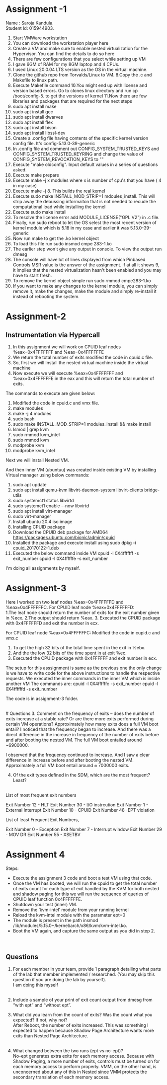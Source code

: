 # Assignment -1 

Name : Saroja Kandula.   
Student Id: 015944903.

1. Start VMWare workstation
2. You can download the workstation player here
3. Create a VM and make sure to enable nested virtualization for the Hypervisor. You can find the details to do so here
4. There are few configurations that you select while setting up VM
5. I gave 6GM of RAM for my 8GM laptop and 4 CPUs.
6. I used Linux 20.0.04 LTS version as the OS in the virtual machine.
7. Clone the github repo from Torvalds/Linux to VM.
8.Copy the .c and Makefile to linux path.
9. Execute Makefile command
10.You might end up with license and version based errors. Go to clones linux directory and run cp /boot/config-5. to get the versions of kernel
11.Now there are few libraries and packages that are required for the next steps
12. sudo apt install make
13. sudo apt install gcc
14. sudo apt install dwarves
15. sudo apt install flex
16. sudo apt install bison
17. sudo apt install libssl-dev
18. Create a .config file having contents of the specific kernel version config file. It's config-5.13.0-39-generic
19. In .config file and comment out CONFIG_SYSTEM_TRUSTED_KEYS and CONFIG_SYSTEM_TRUSTED_KEYRING and change the value of CONFIG_SYSTEM_REVOCATION_KEYS to ""
20. Execute  "make oldconfig". Input default values in a series of questions asked.
21. Execute make prepare
22. Execute make -j x modules where x is number of cpu's that you have ( 4 in my case)
23. Execute make -j 8. This builds the real kernel
24. Execute sudo make INSTALL_MOD_STRIP=1 mdoules_install. This will strip away the debussing informaiton that is not needed to recude the computational load while installing the kernel
25. Execute sudo make install
26. To resolve the license error add MODULE_LICENSE("GPL V2") in .c file.
27. Finally, run sudo reboot to let the OS selest the most recent version of kernel module which is 5.18 in my case and earlier it was 5.13.0-39-generic
28. Now run make to get the .ko kernel object
29. To load this file run sudo insmod cmpe 283-1.ko
30. The earlier step won't give any output in console. To view the output run dmesg
31. The console will have lot of lines displayed from which Pinbased Controls MSR value is the answer of the assignment. If at all it shows 9, it implies that the nested virtualization hasn't been enabled and you may have to start fresh.
32. To remove the kernel object simple run sudo rmmod cmpe283-1.ko
33. If you want to make any changes to the kernel module, you can simply remove it, make the changes, make the module and simply re-install it instead of rebooting the system.

# Assignment-2
## Instrumentation via Hypercall

1. In this assignment we will work on CPUID leaf nodes %eax=0x4FFFFFFF and %eax=0x4FFFFFFE
2. We return the total number of exits modified the code in cpuid.c file.
3. So, first we will Install the nested virtual machine inside the virtual machine
4. Now execute we will execute %eax=0x4FFFFFFF and %eax=0x4FFFFFFE in the eax and this will return the total number of exits.


The commands to execute are given below:
1. Modified the code in cpuid.c and vmx file.
2. make modules
3. make -j 4 modules
4. sudo bash
5. sudo make INSTALL_MOD_STRIP=1 modules_install && make install
6. lsmod | grep kvm
7. sudo rmmod kvm_intel
8. sudo rmmod kvm
9. modprobe kvm
10. modprobe kvm_intel

Next we will install Nested VM.


And then inner VM (ubuntuu) was created inside existing VM by installing Virtual manager using below commands:
1. sudo apt update
2. sudo apt install qemu-kvm libvirt-daemon-system libvirt-clients bridge-utils
3. sudo systemct1 status libvirtd
4. sudo systemct1 enable --now libvirtd
5. sudo apt install virt-manager
6. sudo virt-manager
7. Install ubuntu 20.4 iso image
8. Installing CPUID package
9. Download the CPUID deb package for AMD64 https://packages.ubuntu.com/bionic/admin/cpuid
10. Installed the package and execute install using sudo dpkg -i cpuid_20170122-1.deb
11. Executed the below command inside VM
        cpuid -l 0X4fffffff -s exit_number
        cpuid -l 0X4ffffffe -s exit_number

I'm doing all assignments by myself.

# Assignment-3 
Here I worked on two leaf nodes %eax=0x4FFFFFFD and %eax=0x4FFFFFFC.
For CPUID leaf node %eax=0x4FFFFFFD: <br/>
1.The leaf node should return the number of exits for the exit number given in %ecx. 
2.The output should return %eax.
3. Executed the CPUID package with 0x4FFFFFFD and exit the number in ecx.<br/>
 
 For CPUID leaf node %eax=0x4FFFFFFC:
 Modified the code in cupid.c and vmx.c
 1. To get the high 32 bits of the total time spent in the exit in %ebx.
 2. And the the low 32 bits of the time spent in at exit %ec.
 3. Executed the CPUID package with 0x4FFFFFF and exit number in ecx.
     
The setup for this asssignment is same as the previous one the only change is we have to write code for the above instructions to handle the respective requests.
We executed the inner commands in the inner VM which is inside another VM
The commands are:
cpuid -l 0X4ffffffc -s exit_number
cpuid -l 0X4ffffffd -s exit_number

The code is in assignment-3 folder.

<br/>
# Questions
3. Comment on the frequency of exits – does the number of exits increase at a stable rate? Or are there more exits performed during certain VM operations? Approximately how many exits does a full VM boot entail? 
I noticed that the frequency began to increase. And there was a direct difference in the increase in frequency of the number of exits before and after booting the nested VM. The full VM boot entailed around ~6900000.


I observed that the frequency continued to increase. And I saw a clear difference in increase before and after booting the nested VM. Approximately a full VM boot entail around ≈ 7000000 exits. 


4. Of the exit types defined in the SDM, which are the most frequent? Least? <br/><br/>

List of most frequent exit numbers

Exit Number 12 - HLT
Exit Number 30 - I/O instrcution
Exit Number 1 - External Interrupt
Exit Number 10 - CPUID
Exit Number 48 -EPT violation

List of least Frequent Exit Numbers,

Exit Number 0 - Exception
Exit Number 7 - Interrupt window
Exit Number 29 - MOV DR
Exit Number 55 - XSETBV 

# Assignment 4

Steps:
- Execute the assignment 3 code and boot a test VM using that code.
- Once the VM has booted, we will run the cpuid to get the total number of exits count for each type of exit handled by the KVM for both nested and shadow paging for this we will run the sequence of queries of CPUID leaf function 0x4FFFFFFE.
- Shutdown your test (inner) VM.
- Remove the ‘kvm-intel’ module from your running kernel
- Reload the kvm-intel module with the parameter ept=0 
- The module is present in the path insmod /lib/modules/5.15.0+/kernel/arch/x86/kvm/kvm-intel.ko. 
-  Boot the VM again, and capture the same output as you did in step 2. <br/> <br/> <br/>


## Questions
1. For each member in your team, provide 1 paragraph detailing what parts of the lab that member implemented / researched. (You may skip this question if you are doing the lab by yourself). <br/>
I am doing this myself <br/> <br/>

2. Include a sample of your print of exit count output from dmesg from “with ept” and “without ept”. <br/>


3. What did you learn from the count of exits? Was the count what you expected? If not, why not? <br/>
After Reboot, the number of exits increased. This was something I expected to happen because Shadow Page Architecture wants more exits than Nested Page Architecture.
 <br/> <br/>

4. What changed between the two runs (ept vs no-ept)? <br/>
No-ept generates extra exits for each memory access. Because with Shadow Paging, a more number of exits, controls must be turned on for each memory access to perform properly. VMM, on the other hand, is unconcerned about any of this in Nested since VMM protects the secondary translation of each memory access.  <br/><br/>











